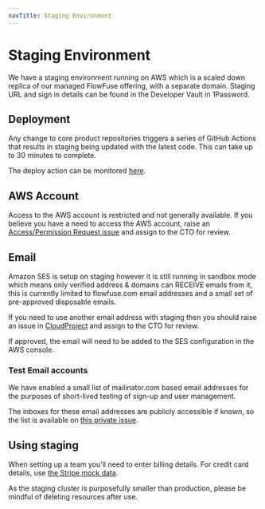 ```yaml
---
navTitle: Staging Environment
---
```


# Staging Environment

We have a staging environment running on AWS which is a scaled down replica of
our managed FlowFuse offering, with a separate domain. Staging URL and sign in
details can be found in the Developer Vault in 1Password.

## Deployment

Any change to core product repositories triggers a series of GitHub Actions that results
in staging being updated with the latest code. This can take up to 30 minutes to complete.

The deploy action can be monitored [here](https://github.com/FlowFuse/helm/actions/workflows/flowforge-container.yml).

## AWS Account

Access to the AWS account is restricted and not generally available. If you believe
you have a need to access the AWS account, raise an [Access/Permission Request issue](https://github.com/FlowFuse/admin/issues/new/choose)
and assign to the CTO for review.

## Email

Amazon SES is setup on staging however it is still running in sandbox mode which means only verified address & domains can RECEIVE emails from it, this is currently limited to flowfuse.com email addresses and a small set of pre-approved disposable emails.

If you need to use another email address with staging then you should raise an issue 
in [CloudProject](https://github.com/FlowFuse/CloudProject) and assign to the CTO for review.

If approved, the email will need to be added to the SES configuration in the AWS console.

### Test Email accounts

We have enabled a small list of mailinator.com based email addresses for the purposes
of short-lived testing of sign-up and user management.

The inboxes for these email addresses are publicly accessible if known, so the list
is available on [this private issue](https://github.com/FlowFuse/CloudProject/issues/135).

## Using staging

When setting up a team you'll need to enter billing details. For credit card
details, use [the Stripe mock data](https://stripe.com/docs/testing#testing-interactively).

As the staging cluster is purposefully smaller than production, please be mindful of deleting
resources after use.